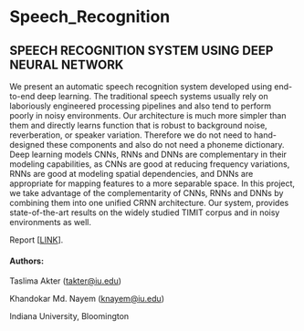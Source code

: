# Speech_Recognition

## SPEECH RECOGNITION SYSTEM USING DEEP NEURAL NETWORK

We present an automatic speech recognition system developed using end-to-end deep learning. The traditional speech systems usually rely on laboriously engineered processing pipelines and also tend to perform poorly in noisy environments. Our architecture is much more simpler than them and directly learns function that is robust to background noise, reverberation, or speaker variation. Therefore we do not need to hand-designed these components and also do not need a phoneme dictionary. Deep learning models CNNs, RNNs and DNNs are complementary in their modeling capabilities, as CNNs are good at reducing frequency variations, RNNs are good at modeling spatial dependencies, and DNNs are appropriate for mapping features to a more separable space. In this project, we take advantage of the complementarity of CNNs, RNNs and DNNs by combining them into one unified CRNN architecture. Our system, provides state-of-the-art results on the widely studied TIMIT corpus and in noisy environments as well.

Report [[LINK](https://github.com/akterTaslima/Speech_Recognition/blob/main/DLS_final_report_takter.pdf)].

#### Authors:
Taslima Akter (takter@iu.edu)

Khandokar Md. Nayem (knayem@iu.edu)

Indiana University, Bloomington
